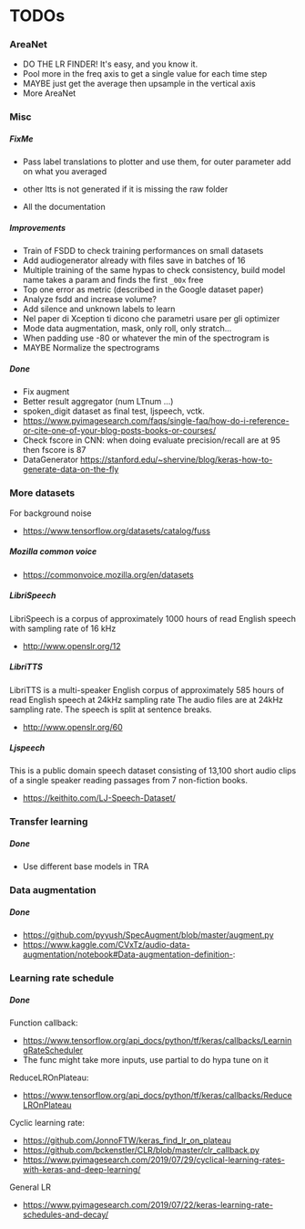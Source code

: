 # TODOs

### AreaNet

* DO THE LR FINDER! It's easy, and you know it.
* Pool more in the freq axis to get a single value for each time step
* MAYBE just get the average then upsample in the vertical axis
* More AreaNet

### Misc

##### FixMe

* Pass label translations to plotter and use them, for outer parameter add on what you averaged

* other ltts is not generated if it is missing the raw folder
* All the documentation

##### Improvements

* Train of FSDD to check training performances on small datasets
* Add audiogenerator already with files save in batches of 16
* Multiple training of the same hypas to check consistency, build model name takes a param and finds the first `_00x` free
* Top one error as metric (described in the Google dataset paper)
* Analyze fsdd and increase volume?
* Add silence and unknown labels to learn
* Nel paper di Xception ti dicono che parametri usare per gli optimizer
* Mode data augmentation, mask, only roll, only stratch...
* When padding use -80 or whatever the min of the spectrogram is
* MAYBE Normalize the spectrograms

##### Done

* Fix augment
* Better result aggregator (num LTnum ...)
* spoken\_digit dataset as final test, ljspeech, vctk.
* https://www.pyimagesearch.com/faqs/single-faq/how-do-i-reference-or-cite-one-of-your-blog-posts-books-or-courses/
* Check fscore in CNN: when doing evaluate precision/recall are at 95 then fscore is 87
* DataGenerator https://stanford.edu/~shervine/blog/keras-how-to-generate-data-on-the-fly

### More datasets

For background noise

* https://www.tensorflow.org/datasets/catalog/fuss

##### Mozilla common voice

* https://commonvoice.mozilla.org/en/datasets

##### LibriSpeech

LibriSpeech is a corpus of approximately 1000 hours of read English speech with sampling rate of 16 kHz

* http://www.openslr.org/12

##### LibriTTS

LibriTTS is a multi-speaker English corpus of approximately 585 hours of read English speech at 24kHz sampling rate
The audio files are at 24kHz sampling rate. The speech is split at sentence breaks.

* http://www.openslr.org/60

##### Ljspeech

This is a public domain speech dataset consisting of 13,100 short audio clips of a single speaker reading passages from 7 non-fiction books.

* https://keithito.com/LJ-Speech-Dataset/

### Transfer learning

##### Done

* Use different base models in TRA

### Data augmentation

##### Done

* https://github.com/pyyush/SpecAugment/blob/master/augment.py
* https://www.kaggle.com/CVxTz/audio-data-augmentation/notebook#Data-augmentation-definition-:

### Learning rate schedule

##### Done

Function callback:

* https://www.tensorflow.org/api_docs/python/tf/keras/callbacks/LearningRateScheduler
* The func might take more inputs, use partial to do hypa tune on it

ReduceLROnPlateau:

* https://www.tensorflow.org/api_docs/python/tf/keras/callbacks/ReduceLROnPlateau

Cyclic learning rate:

* https://github.com/JonnoFTW/keras_find_lr_on_plateau
* https://github.com/bckenstler/CLR/blob/master/clr_callback.py
* https://www.pyimagesearch.com/2019/07/29/cyclical-learning-rates-with-keras-and-deep-learning/

General LR

* https://www.pyimagesearch.com/2019/07/22/keras-learning-rate-schedules-and-decay/
